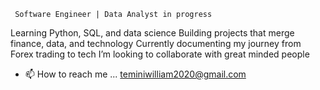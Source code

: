      Software Engineer | Data Analyst in progress
Learning Python, SQL, and data science
Building projects that merge finance, data, and technology
Currently documenting my journey from Forex trading to tech
         I’m looking to collaborate with great minded people 
- 📫 How to reach me ... teminiwilliam2020@gmail.com

